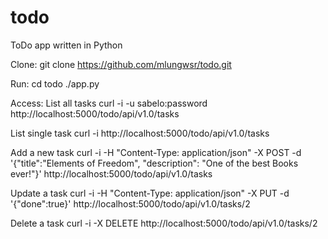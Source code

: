 # todo
ToDo app written in Python

Clone:
git clone https://github.com/mlungwsr/todo.git

Run:
cd todo
./app.py

Access:
List all tasks
curl -i -u sabelo:password http://localhost:5000/todo/api/v1.0/tasks

List single task
curl -i http://localhost:5000/todo/api/v1.0/tasks

Add a new task
curl -i -H "Content-Type: application/json" -X POST -d '{"title":"Elements of Freedom", "description": "One of the best Books ever!"}' http://localhost:5000/todo/api/v1.0/tasks

Update a task
curl -i -H "Content-Type: application/json" -X PUT -d '{"done":true}' http://localhost:5000/todo/api/v1.0/tasks/2

Delete a task
curl -i -X DELETE  http://localhost:5000/todo/api/v1.0/tasks/2
